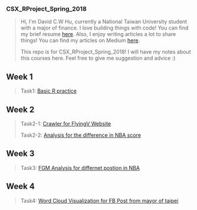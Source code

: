 ### CSX_RProject_Spring_2018

> Hi, I'm David C.W Hu, currently a National Taiwan University student with a major of finance. I love building things with code! You can find my brief resume [here](https://hcwxd.github.io/). Also, I enjoy writing articles a lot to share things! You can find my articles on Medium [here](https://medium.com/@C.W.Hu).
>
> This repo is for CSX_RProject_Spring_2018! I will have my notes about this courses here. Feel free to give me suggestion and advice :)

## Week 1

> Task1: [Basic R practice](https://github.com/HcwXd/CSX_RProject_Spring_2018/blob/master/week_1/hw_1/hw_1_question.R)

## Week 2

> Task2-1: [Crawler for FlyingV Website](https://hcwxd.github.io/CSX_RProject_Spring_2018/week_2/hw2_flyingV_crawler/FlyingVCrawler.html)
>
> Task2-2: [Analysis for the difference in NBA score](https://hcwxd.github.io/CSX_RProject_Spring_2018/week_2/hw2_nba_crawler/NBAScoreDiffAnaysis.html)

## Week 3

> Task3: [FGM Analysis for differnet postion in NBA](https://hcwxd.github.io/CSX_RProject_Spring_2018/week_3/hw3_NBAplot/NBAPlot.html) 

## Week 4

> Task4: [Word Cloud Visualization for FB Post from mayor of taipei ](https://hcwxd.github.io/CSX_RProject_Spring_2018/week_4/hw4_FBPost_cloud/FBPostWordCloud.html)






